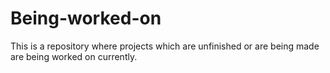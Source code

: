 # Being-worked-on
This is a repository where projects which are unfinished or are being made are being worked on currently.
